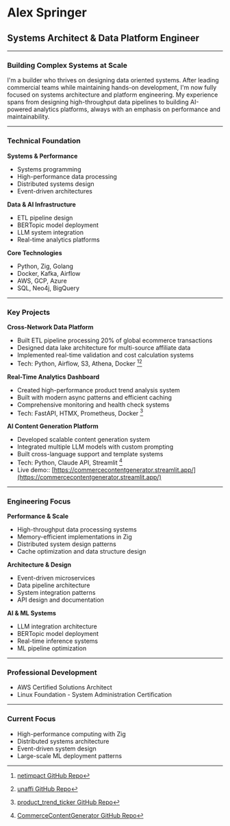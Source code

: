 # Alex Springer
## Systems Architect & Data Platform Engineer

---

### Building Complex Systems at Scale

I'm a builder who thrives on designing data oriented systems. After leading commercial teams while maintaining hands-on development, I'm now fully focused on systems architecture and platform engineering. My experience spans from designing high-throughput data pipelines to building AI-powered analytics platforms, always with an emphasis on performance and maintainability.

---

### Technical Foundation

**Systems & Performance**
- Systems programming
- High-performance data processing
- Distributed systems design
- Event-driven architectures

**Data & AI Infrastructure**
- ETL pipeline design
- BERTopic model deployment
- LLM system integration
- Real-time analytics platforms

**Core Technologies**
- Python, Zig, Golang
- Docker, Kafka, Airflow
- AWS, GCP, Azure
- SQL, Neo4j, BigQuery

---

### Key Projects

**Cross-Network Data Platform**
- Built ETL pipeline processing 20% of global ecommerce transactions
- Designed data lake architecture for multi-source affiliate data
- Implemented real-time validation and cost calculation systems
- Tech: Python, Airflow, S3, Athena, Docker [^1][^2]

**Real-Time Analytics Dashboard**
- Created high-performance product trend analysis system
- Built with modern async patterns and efficient caching
- Comprehensive monitoring and health check systems
- Tech: FastAPI, HTMX, Prometheus, Docker [^3]

**AI Content Generation Platform**
- Developed scalable content generation system
- Integrated multiple LLM models with custom prompting
- Built cross-language support and template systems
- Tech: Python, Claude API, Streamlit [^4]
- Live demo:: [https://commercecontentgenerator.streamlit.app/](https://commercecontentgenerator.streamlit.app/)

---

### Engineering Focus

**Performance & Scale**
- High-throughput data processing systems
- Memory-efficient implementations in Zig
- Distributed system design patterns
- Cache optimization and data structure design

**Architecture & Design**
- Event-driven microservices
- Data pipeline architecture
- System integration patterns
- API design and documentation

**AI & ML Systems**
- LLM integration architecture
- BERTopic model deployment
- Real-time inference systems
- ML pipeline optimization

---

### Professional Development

- AWS Certified Solutions Architect
- Linux Foundation - System Administration Certification

---

### Current Focus
- High-performance computing with Zig
- Distributed systems architecture
- Event-driven system design
- Large-scale ML deployment patterns

[^1]: [netimpact GitHub Repo](https://github.com/jalexspringer/netimpact#:~:text=Full%20document,more%20information.)
[^2]: [unaffi GitHub Repo](https://github.com/jalexspringer/unaffi#:~:text=Full%20document,more%20information.)
[^3]: [product_trend_ticker GitHub Repo](https://github.com/jalexspringer/product_trend_ticker#:~:text=Full%20document,more%20information.)
[^4]: [CommerceContentGenerator GitHub Repo](https://github.com/jalexspringer/CommerceContentGenerator#:~:text=Full%20document,more%20information.)
